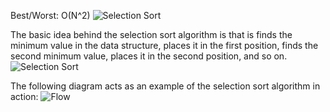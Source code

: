Best/Worst: O(N^2)
![Selection Sort](https://res.cloudinary.com/practicaldev/image/fetch/s--musoV4Rk--/c_limit%2Cf_auto%2Cfl_progressive%2Cq_66%2Cw_880/https://dev-to-uploads.s3.amazonaws.com/i/vweh1mcmiap8q3onqxz8.gif)

The basic idea behind the selection sort algorithm is that is finds the minimum value in the data structure, places it in the first position, finds the second minimum value, places it in the second position, and so on.
![Selection Sort](https://res.cloudinary.com/practicaldev/image/fetch/s--wJDCsONw--/c_limit%2Cf_auto%2Cfl_progressive%2Cq_66%2Cw_880/https://dev-to-uploads.s3.amazonaws.com/i/mbzjewb2l897eiidkr14.gif)

The following diagram acts as an example of the selection sort algorithm in action:
![Flow](https://res.cloudinary.com/practicaldev/image/fetch/s--992IFucj--/c_limit%2Cf_auto%2Cfl_progressive%2Cq_auto%2Cw_880/https://dev-to-uploads.s3.amazonaws.com/i/43gibzc1hne0ie73cmp1.png)
